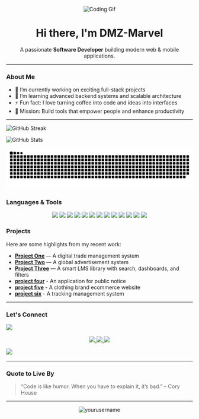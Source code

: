 
<!-- Header GIF -->
<p align="center">
  <img src="https://media2.giphy.com/media/SWoSkN6DxTszqIKEqv/giphy.gif?cid=6c09b9526ohrq15axarut1ajzqo00ztc76l3g4hhd357gz1q&ep=v1_internal_gif_by_id&rid=giphy.gif&ct=g" width="600" alt="Coding Gif" />
</p>

<h1 align="center">Hi there, I'm DMZ-Marvel</h1>

<p align="center">
  A passionate <strong>Software Developer</strong> building modern web & mobile applications.
</p>

---

### **About Me**

- 🔭 I’m currently working on exciting full-stack projects
- 🌱 I’m learning advanced backend systems and scalable architecture
- ⚡ Fun fact: I love turning coffee into code and ideas into interfaces
- 🎯 Mission: Build tools that empower people and enhance productivity

---




![GitHub Streak](https://streak-stats.demolab.com/?user=DMZmarvel&theme=dark)

![GitHub Stats](https://github-readme-stats.vercel.app/api?username=DMZmarvel&show_icons=true&theme=radical)




<picture>
  <source
    media="(prefers-color-scheme: dark)"
    srcset="https://raw.githubusercontent.com/platane/snk/output/github-contribution-grid-snake-dark.svg"
  />
  <source
    media="(prefers-color-scheme: light)"
    srcset="https://raw.githubusercontent.com/platane/snk/output/github-contribution-grid-snake.svg"
  />
  <img
    alt="github contribution grid snake animation"
    src="https://raw.githubusercontent.com/platane/snk/output/github-contribution-grid-snake.svg"
  />
</picture>


### **Languages & Tools**

<p align="center">
  <img src="https://cdn.jsdelivr.net/gh/devicons/devicon/icons/javascript/javascript-original.svg" width="40"/>
  <img src="https://cdn.jsdelivr.net/gh/devicons/devicon/icons/react/react-original.svg" width="40"/>
  <img src="https://cdn.jsdelivr.net/gh/devicons/devicon/icons/nextjs/nextjs-original.svg" width="40"/>
  <img src="https://cdn.jsdelivr.net/gh/devicons/devicon/icons/typescript/typescript-original.svg" width="40"/>
  <img src="https://cdn.jsdelivr.net/gh/devicons/devicon/icons/nodejs/nodejs-original.svg" width="40"/>
  <img src="https://cdn.jsdelivr.net/gh/devicons/devicon/icons/express/express-original.svg" width="40"/>
  <img src="https://cdn.jsdelivr.net/gh/devicons/devicon/icons/python/python-original.svg" width="40"/>
  <img src="https://cdn.jsdelivr.net/gh/devicons/devicon/icons/html5/html5-original.svg" width="40"/>
  <img src="https://cdn.jsdelivr.net/gh/devicons/devicon/icons/css3/css3-original.svg" width="40"/>
  <img src="https://cdn.jsdelivr.net/gh/devicons/devicon/icons/tailwindcss/tailwindcss-plain.svg" width="40"/>
  <img src="https://cdn.jsdelivr.net/gh/devicons/devicon/icons/firebase/firebase-plain.svg" width="40"/>
  <img src="https://cdn.jsdelivr.net/gh/devicons/devicon/icons/postgresql/postgresql-original.svg" width="40"/>
  <img src="https://cdn.jsdelivr.net/gh/devicons/devicon/icons/git/git-original.svg" width="40"/>
</p>



### **Projects**

Here are some highlights from my recent work:

- **[Project One](#)** — A digital trade management system 
- **[Project Two](#)** — A global advertisement system 
- **[Project Three](#)** — A smart LMS library with search, dashboards, and filters
- **[project four](#)** - An application for public notice 
- **[project five](#)** - A clothing brand ecommerce website 
- **[project six](#)** - A tracking management system 
---

### **Let's Connect**

  <a href="https://x.com/Lucasaustin07?t=KhlzJHcSYpnuBnjS0jenTA&s=09" target="_blank">
    <img src="https://img.shields.io/badge/X-000000?style=for-the-badge&logo=twitter&logoColor=white"/>
  </a>

<p align="center" >
  <a href="https://mastodon.social/@luismarvel" target="_blank">
    <img src="https://img.shields.io/badge/Mastodon-6364FF?style=for-the-badge&logo=mastodon&logoColor=white"/>
  </a>
  
  <a href="https://www.quora.com/profile/Destin-Marvel?ch=10&oid=2710035753&share=dec9bf56&srid=3mZOqU&target_type=user" target="_blank">
    <img src="https://img.shields.io/badge/Quora-B92B27?style=for-the-badge&logo=quora&logoColor=white"/>
  </a>

<a href="https://www.linkedin.com/in/destin-marvel-29721427a?utm_source=share&utm_campaign=share_via&utm_content=profile&utm_medium=android_app">
<img src="https://img.shields.io/badge/LinkedIn-blue?style=for-the-badge&logo=linkedin&logoColor=white"/>
</a>

  
  <a href="destinmarvel3@gmail.com"><img src="https://img.shields.io/badge/Email-D14836?style=for-the-badge&logo=gmail&logoColor=white"/>
</a>

</p>
  

---

### **Quote to Live By**

> “Code is like humor. When you have to explain it, it’s bad.” – Cory House

---

<p align="center">
  <img src="https://komarev.com/ghpvc/?username=yourusername&label=Profile%20views&color=0e75b6&style=flat" alt="yourusername" />
</p>


  